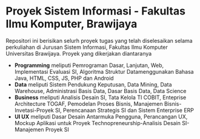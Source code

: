 # Proyek Sistem Informasi - Fakultas Ilmu Komputer, Brawijaya
Repositori ini berisikan selurh proyek tugas yang telah diselesaikan selama perkuliahan
di Jurusan Sistem Informasi, Fakultas Ilmu Komputer Universitas Brawijaya. Proyek yang dikerjakan
diantaranya
- <b>Programming</b> meliputi Pemrograman Dasar, Lanjutan, Web, Implementasi Evaluasi SI, Algoritma Struktur Datamenggunakan Bahasa Java, HTML, CSS, JS, PHP dan Android
- <b>Data</b> meliputi Sistem Pendukung Keputusan, Data Mining, Data Warehouse, Administrasi Basis Data, Dasar Basis Data, Data Science
- <b>Business</b> meliputi Analisis Desain SI, Tata Kelola TI COBIT, Enteprise Architecture TOGAF, Pemodelan Proses Bisnis, Manajemen Bisnis-Invetasi-Proyek SI, Perencanaan Strategis SI dan Sistem Enterprise ERP
- <b>UI UX</b> meliputi Dasar Desain Antarmuka Pengguna, Perancangan UX, Mockup Aplikasi untuk Proyek Technopreneurship-Analisis Desain SI-Manajemen Proyek SI 
